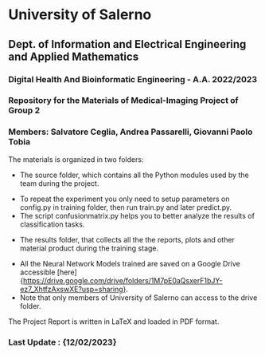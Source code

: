 # University of Salerno
## Dept. of Information and Electrical Engineering and Applied Mathematics
### Digital Health And Bioinformatic Engineering - A.A. 2022/2023
### Repository for the Materials of Medical-Imaging Project of Group 2
### Members: Salvatore Ceglia, Andrea Passarelli, Giovanni Paolo Tobia

The materials is organized in two folders:

* The source folder, which contains all the Python modules used by the team during the project.
 - To repeat the experiment you only need to setup parameters on config.py in training folder, then run train.py and later predict.py.
 - The script confusionmatrix.py helps you to better analyze the results of classification tasks.
  
* The results folder, that collects all the the reports, plots and other material product during the training stage.
 - All the Neural Network Models trained are saved on a Google Drive accessible [here]{https://drive.google.com/drive/folders/1M7pE0aQsxerF1bJY-ez7_XhtfzAxswXE?usp=sharing}.
 - Note that only members of University of Salerno can access to the drive folder.

The Project Report is written in LaTeX and loaded in PDF format. 

### Last Update : {12/02/2023}
